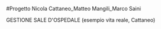 #Progetto Nicola Cattaneo_Matteo Mangili_Marco Saini


GESTIONE SALE D'OSPEDALE (esempio vita reale, Cattaneo)


